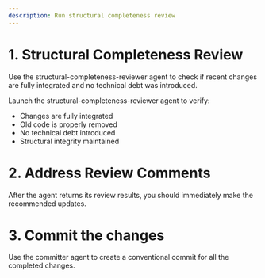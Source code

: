 ```yaml
---
description: Run structural completeness review
---
```


# 1. Structural Completeness Review

Use the structural-completeness-reviewer agent to check if recent changes are fully integrated and no technical debt was introduced.

Launch the structural-completeness-reviewer agent to verify:
- Changes are fully integrated
- Old code is properly removed  
- No technical debt introduced
- Structural integrity maintained

# 2. Address Review Comments

After the agent returns its review results, you should immediately make the recommended updates. 

# 3. Commit the changes

Use the committer agent to create a conventional commit for all the completed changes. 